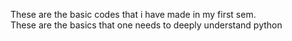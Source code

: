 These are the basic codes that i have made in my first sem.<br>These are the basics that one needs to deeply understand python
